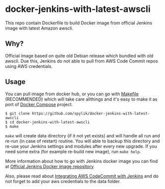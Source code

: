 # docker-jenkins-with-latest-awscli

This repo contain Dockerfile to build Docker image from official Jenkins image with latest Amazon awscli.

## Why?

Official image based on quite old Debian release which bundled with old awscli.
Due this, Jenkins do not able to pull from AWS Code Commit repos using AWS credentials.

## Usage

You can pull image from docker hub, or you can go with [Makefile](Makefile) (RECOMMENDED) which will take care allthings and it's easy to make it as port of [Docker Compose](https://docs.docker.com/compose/) project.
```
$ git clone https://github.com/spylik/docker-jenkins-with-latest-awscli
$ cd docker-jenkins-with-latest-awscli
$ make
```
`make` will create data directory (if it not yet exists) and will handle all run and re-run (in case of restart) routine.
You will able to backup this directory and re-use your Jenkins settings and modules after every new upgrade.
If you need some extra (for example re-build new image), run `make help`.

More information about how to go with Jenkins docker image you can find at [Official Jenkins Docker image repository](https://hub.docker.com/_/jenkins/)

Also, please read about [Integrating AWS CodeCommit with Jenkins](https://aws.amazon.com/blogs/devops/integrating-aws-codecommit-with-jenkins/) and do not forget to add your aws credentials to the data folder.
